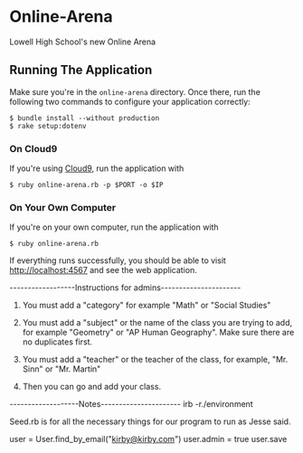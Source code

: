 # Online-Arena
Lowell High School's new Online Arena

## Running The Application

Make sure you're in the `online-arena` directory.  Once there, run the following two commands to configure your application correctly:

```
$ bundle install --without production
$ rake setup:dotenv
```

### On Cloud9

If you're using [Cloud9](http://c9.io), run the application with

```
$ ruby online-arena.rb -p $PORT -o $IP
```

### On Your Own Computer

If you're on your own computer, run the application with

```
$ ruby online-arena.rb
```

If everything runs successfully, you should be able to visit <http://localhost:4567> and see the web application.

------------------Instructions for admins----------------------

1) You must add a "category" for example "Math" or "Social Studies"

2) You must add a "subject" or the name of the class you are trying to add, for example "Geometry" or "AP Human Geography". Make sure there are no duplicates first.

3) You must add a "teacher" or the teacher of the class, for example, "Mr. Sinn" or "Mr. Martin"

4) Then you can go and add your class.



-------------------Notes----------------------
irb -r./environment

Seed.rb is for all the necessary things for our program to run as Jesse said.

user = User.find_by_email("kirby@kirby.com")
user.admin = true
user.save